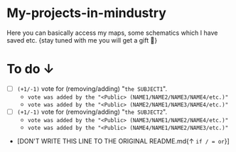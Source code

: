 # My-projects-in-mindustry
Here you can basically access my maps, some schematics which I have saved etc. {stay tuned with me you will get a gift 🎁}

# To do ↓
- [ ] `(+1/-1)` vote for (removing/adding) "`the SUBJECT1`". 
  - `vote was added by the "<Public> (NAME1/NAME2/NAME3/NAME4/etc.)"`
  - `vote was added by the "<Public> (NAME2/NAME1/NAME3/NAME4/etc.)"`
- [ ] `(+1/-1)` vote for (removing/adding) "`the SUBJECT2`".
  - `vote was added by the "<Public> (NAME3/NAME1/NAME2/NAME4/etc.)"`
  - `vote was added by the "<Public> (NAME4/NAME1/NAME2/NAME3/etc.)"`

- [DON'T WRITE THIS LINE TO THE ORIGINAL README.md{↑ `if / = or`}]
